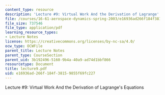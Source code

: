 ```yaml
---
content_type: resource
description: 'Lecture #9: Virtual Work And the Derivation of Lagrange''s Equations'
file: /courses/16-61-aerospace-dynamics-spring-2003/e16936ad266f184f38159855f69fc227_lecture9.pdf
file_size: 737546
file_type: application/pdf
learning_resource_types:
- Lecture Notes
license: https://creativecommons.org/licenses/by-nc-sa/4.0/
ocw_type: OCWFile
parent_title: Lecture Notes
parent_type: CourseSection
parent_uid: 3b192496-5160-9b4a-40a9-ad74d1bbf866
resourcetype: Document
title: lecture9.pdf
uid: e16936ad-266f-184f-3815-9855f69fc227
---
```

Lecture #9: Virtual Work And the Derivation of Lagrange's Equations